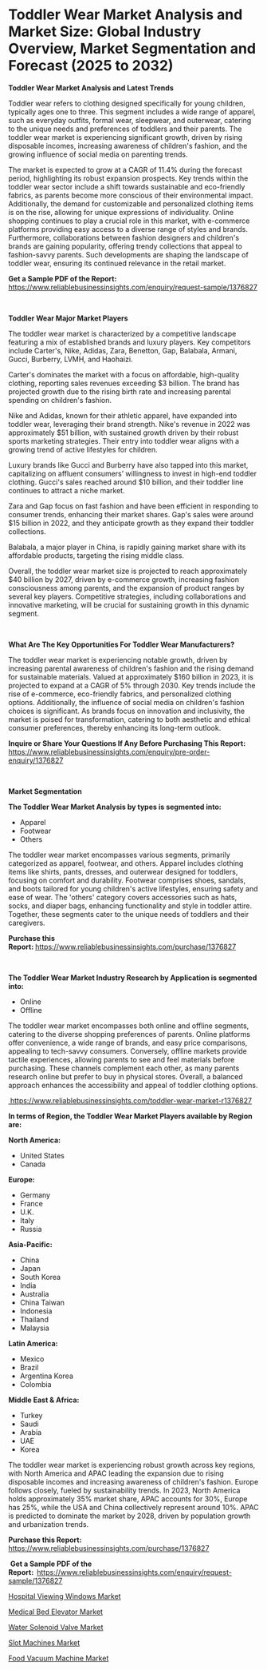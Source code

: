 <p><h1>Toddler Wear Market Analysis and Market Size: Global Industry Overview, Market Segmentation and Forecast (2025 to 2032)</h1></p><p><strong>Toddler Wear Market Analysis and Latest Trends</strong></p>
<p><p>Toddler wear refers to clothing designed specifically for young children, typically ages one to three. This segment includes a wide range of apparel, such as everyday outfits, formal wear, sleepwear, and outerwear, catering to the unique needs and preferences of toddlers and their parents. The toddler wear market is experiencing significant growth, driven by rising disposable incomes, increasing awareness of children's fashion, and the growing influence of social media on parenting trends.</p><p>The market is expected to grow at a CAGR of 11.4% during the forecast period, highlighting its robust expansion prospects. Key trends within the toddler wear sector include a shift towards sustainable and eco-friendly fabrics, as parents become more conscious of their environmental impact. Additionally, the demand for customizable and personalized clothing items is on the rise, allowing for unique expressions of individuality. Online shopping continues to play a crucial role in this market, with e-commerce platforms providing easy access to a diverse range of styles and brands. Furthermore, collaborations between fashion designers and children's brands are gaining popularity, offering trendy collections that appeal to fashion-savvy parents. Such developments are shaping the landscape of toddler wear, ensuring its continued relevance in the retail market.</p></p>
<p><strong>Get a Sample PDF of the Report:&nbsp;</strong> <a href="https://www.reliablebusinessinsights.com/enquiry/request-sample/1376827?utm_campaign=1873&utm_medium=2&utm_source=Github&utm_content=ia&utm_term=28032025&utm_id=toddler-wear">https://www.reliablebusinessinsights.com/enquiry/request-sample/1376827</a></p>
<p>&nbsp;</p>
<p><strong>Toddler Wear Major Market Players</strong></p>
<p><p>The toddler wear market is characterized by a competitive landscape featuring a mix of established brands and luxury players. Key competitors include Carter's, Nike, Adidas, Zara, Benetton, Gap, Balabala, Armani, Gucci, Burberry, LVMH, and Haohaizi. </p><p>Carter's dominates the market with a focus on affordable, high-quality clothing, reporting sales revenues exceeding $3 billion. The brand has projected growth due to the rising birth rate and increasing parental spending on children's fashion.</p><p>Nike and Adidas, known for their athletic apparel, have expanded into toddler wear, leveraging their brand strength. Nike's revenue in 2022 was approximately $51 billion, with sustained growth driven by their robust sports marketing strategies. Their entry into toddler wear aligns with a growing trend of active lifestyles for children.</p><p>Luxury brands like Gucci and Burberry have also tapped into this market, capitalizing on affluent consumers’ willingness to invest in high-end toddler clothing. Gucci's sales reached around $10 billion, and their toddler line continues to attract a niche market.</p><p>Zara and Gap focus on fast fashion and have been efficient in responding to consumer trends, enhancing their market shares. Gap's sales were around $15 billion in 2022, and they anticipate growth as they expand their toddler collections.</p><p>Balabala, a major player in China, is rapidly gaining market share with its affordable products, targeting the rising middle class.</p><p>Overall, the toddler wear market size is projected to reach approximately $40 billion by 2027, driven by e-commerce growth, increasing fashion consciousness among parents, and the expansion of product ranges by several key players. Competitive strategies, including collaborations and innovative marketing, will be crucial for sustaining growth in this dynamic segment.</p></p>
<p>&nbsp;</p>
<p><strong>What Are The Key Opportunities For Toddler Wear Manufacturers?</strong></p>
<p><p>The toddler wear market is experiencing notable growth, driven by increasing parental awareness of children's fashion and the rising demand for sustainable materials. Valued at approximately $160 billion in 2023, it is projected to expand at a CAGR of 5% through 2030. Key trends include the rise of e-commerce, eco-friendly fabrics, and personalized clothing options. Additionally, the influence of social media on children's fashion choices is significant. As brands focus on innovation and inclusivity, the market is poised for transformation, catering to both aesthetic and ethical consumer preferences, thereby enhancing its long-term outlook.</p></p>
<p><strong>Inquire or Share Your Questions If Any Before Purchasing This Report:</strong> <a href="https://www.reliablebusinessinsights.com/enquiry/pre-order-enquiry/1376827?utm_campaign=1873&utm_medium=2&utm_source=Github&utm_content=ia&utm_term=28032025&utm_id=toddler-wear">https://www.reliablebusinessinsights.com/enquiry/pre-order-enquiry/1376827</a></p>
<p>&nbsp;</p>
<p><strong>Market Segmentation</strong></p>
<p><strong>The Toddler Wear Market Analysis by types is segmented into:</strong></p>
<p><ul><li>Apparel</li><li>Footwear</li><li>Others</li></ul></p>
<p><p>The toddler wear market encompasses various segments, primarily categorized as apparel, footwear, and others. Apparel includes clothing items like shirts, pants, dresses, and outerwear designed for toddlers, focusing on comfort and durability. Footwear comprises shoes, sandals, and boots tailored for young children's active lifestyles, ensuring safety and ease of wear. The 'others' category covers accessories such as hats, socks, and diaper bags, enhancing functionality and style in toddler attire. Together, these segments cater to the unique needs of toddlers and their caregivers.</p></p>
<p><strong>Purchase this Report:&nbsp;</strong><a href="https://www.reliablebusinessinsights.com/purchase/1376827?utm_campaign=1873&utm_medium=2&utm_source=Github&utm_content=ia&utm_term=28032025&utm_id=toddler-wear">https://www.reliablebusinessinsights.com/purchase/1376827</a></p>
<p>&nbsp;</p>
<p><strong>The Toddler Wear Market Industry Research by Application is segmented into:</strong></p>
<p><ul><li>Online</li><li>Offline</li></ul></p>
<p><p>The toddler wear market encompasses both online and offline segments, catering to the diverse shopping preferences of parents. Online platforms offer convenience, a wide range of brands, and easy price comparisons, appealing to tech-savvy consumers. Conversely, offline markets provide tactile experiences, allowing parents to see and feel materials before purchasing. These channels complement each other, as many parents research online but prefer to buy in physical stores. Overall, a balanced approach enhances the accessibility and appeal of toddler clothing options.</p></p>
<p><a href="https://www.reliablebusinessinsights.com/toddler-wear-market-r1376827?utm_campaign=1873&utm_medium=2&utm_source=Github&utm_content=ia&utm_term=28032025&utm_id=toddler-wear">&nbsp;https://www.reliablebusinessinsights.com/toddler-wear-market-r1376827</a></p>
<p><strong>In terms of Region, the Toddler Wear Market Players available by Region are:</strong></p>
<p>
    <p> <strong> North America: </strong>
        <ul>
            <li>United States</li>
            <li>Canada</li>
        </ul>
        </p> 
    <p> <strong> Europe: </strong>
        <ul>
            <li>Germany</li>
            <li>France</li>
            <li>U.K.</li>
            <li>Italy</li>
            <li>Russia</li>
        </ul>
        </p> 
    <p> <strong> Asia-Pacific: </strong>
        <ul>
            <li>China</li>
            <li>Japan</li>
            <li>South Korea</li>
            <li>India</li>
            <li>Australia</li>
            <li>China Taiwan</li>
            <li>Indonesia</li>
            <li>Thailand</li>
            <li>Malaysia</li>
        </ul>
        </p> 
    <p> <strong> Latin America: </strong>
        <ul>
            <li>Mexico</li>
            <li>Brazil</li>
            <li>Argentina Korea</li>
            <li>Colombia</li>
        </ul>
        </p> 
    <p> <strong> Middle East & Africa: </strong>
        <ul>
            <li>Turkey</li>
            <li>Saudi</li>
            <li>Arabia</li>
            <li>UAE</li>
            <li>Korea</li>
        </ul>
    </p>
    </p>
<p><p>The toddler wear market is experiencing robust growth across key regions, with North America and APAC leading the expansion due to rising disposable incomes and increasing awareness of children's fashion. Europe follows closely, fueled by sustainability trends. In 2023, North America holds approximately 35% market share, APAC accounts for 30%, Europe has 25%, while the USA and China collectively represent around 10%. APAC is predicted to dominate the market by 2028, driven by population growth and urbanization trends.</p></p>
<p><strong>Purchase this Report: </strong><a href="https://www.reliablebusinessinsights.com/purchase/1376827?utm_campaign=1873&utm_medium=2&utm_source=Github&utm_content=ia&utm_term=28032025&utm_id=toddler-wear">https://www.reliablebusinessinsights.com/purchase/1376827</a></p>
<p>&nbsp;<strong>Get a Sample PDF of the Report:&nbsp;&nbsp;</strong><a href="https://www.reliablebusinessinsights.com/enquiry/request-sample/1376827?utm_campaign=1873&utm_medium=2&utm_source=Github&utm_content=ia&utm_term=28032025&utm_id=toddler-wear">https://www.reliablebusinessinsights.com/enquiry/request-sample/1376827</a></p>
<p><strong></strong></p>
<p><p><a href="https://github.com/zappasuccofz/Market-Research-Report-List-1/blob/main/hospital-viewing-windows-market.md?utm_campaign=1873&utm_medium=2&utm_source=Github&utm_content=ia&utm_term=28032025&utm_id=toddler-wear">Hospital Viewing Windows Market</a></p><p><a href="https://github.com/lamlebienz7j/Market-Research-Report-List-1/blob/main/medical-bed-elevator-market.md?utm_campaign=1873&utm_medium=2&utm_source=Github&utm_content=ia&utm_term=28032025&utm_id=toddler-wear">Medical Bed Elevator Market</a></p><p><a href="https://www.linkedin.com/pulse/water-solenoid-valve-market-trends-historical-forecast-tecve?utm_campaign=1873&utm_medium=2&utm_source=Github&utm_content=ia&utm_term=28032025&utm_id=toddler-wear">Water Solenoid Valve Market</a></p><p><a href="https://www.linkedin.com/pulse/trend-analysis-slot-machines-market-expected-growth-8-cagr-through-ivd7e?utm_campaign=1873&utm_medium=2&utm_source=Github&utm_content=ia&utm_term=28032025&utm_id=toddler-wear">Slot Machines Market</a></p><p><a href="https://www.linkedin.com/pulse/growing-food-vacuum-machine-market-size-forecast-predicted-l9gne?utm_campaign=1873&utm_medium=2&utm_source=Github&utm_content=ia&utm_term=28032025&utm_id=toddler-wear">Food Vacuum Machine Market</a></p></p>